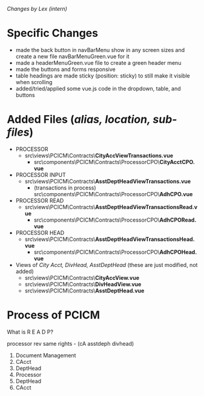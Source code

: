 *Changes by Lex (intern)*

# Specific Changes
- made the back button in navBarMenu show in any screen sizes and create a new file navBarMenuGreen.vue for it
- made a headerMenuGreen.vue file to create a green header menu
- made the buttons and forms responsive 
- table headings are made sticky (position: sticky) to still make it visible when scrolling
- added/tried/applied some vue.js code in the dropdown, table, and buttons 

# Added Files (*alias, location, sub-files*)
- PROCESSOR
  - src\views\PCICM\Contracts\\**CityAccViewTransactions.vue**
    - src\components\PCICM\Contracts\ProcessorCPO\\**CityAcctCPO.vue**
- PROCESSOR INPUT 
  - src\views\PCICM\Contracts\\**AsstDeptHeadViewTransactions.vue**
    - (transactions in process)  
    src\components\PCICM\Contracts\ProcessorCPO\\**AdhCPO.vue**
- PROCESSOR READ 
  - src\views\PCICM\Contracts\\**AsstDeptHeadViewTransactionsRead.vue**
    - src\components\PCICM\Contracts\ProcessorCPO\\**AdhCPORead.vue**
- PROCESSOR HEAD 
  - src\views\PCICM\Contracts\\**AsstDeptHeadViewTransactionsHead.vue**
    - src\components\PCICM\Contracts\ProcessorCPO\\**AdhCPOHead.vue**
- Views of *City Acct, DivHead, AsstDeptHead* (these are just modified, not added)
  - src\views\PCICM\Contracts\\**CityAccView.vue**
  - src\views\PCICM\Contracts\\**DivHeadView.vue**
  - src\views\PCICM\Contracts\\**AsstDeptHead.vue**


# Process of PCICM
  What is R E A D P?

  processor 
  rev 
  same rights - (cA asstdeph divhead)

  1. Document Management
  1. CAcct
  1. DeptHead
  1. Processor
  1. DeptHead
  1. CAcct

